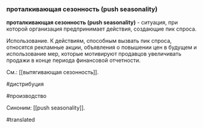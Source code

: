 ### проталкивающая сезонность (push seasonality)

**проталкивающая сезонность (push seasonality)** - ситуация, при которой организация предпринимает действия, создающие пик спроса.

Использование. К действиям, способным вызвать пик спроса, относятся рекламные акции, объявления о повышении цен в будущем и использование мер, которые мотивируют продавцов увеличивать продажи в конце периода финансовой отчетности.

См.: [[вытягивающая сезонность]].

#дистрибуция

#производство

Синоним: [[push seasonality]].

#translated
